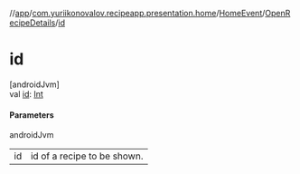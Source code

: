 //[app](../../../../index.md)/[com.yuriikonovalov.recipeapp.presentation.home](../../index.md)/[HomeEvent](../index.md)/[OpenRecipeDetails](index.md)/[id](id.md)

# id

[androidJvm]\
val [id](id.md): [Int](https://kotlinlang.org/api/latest/jvm/stdlib/kotlin/-int/index.html)

#### Parameters

androidJvm

| | |
|---|---|
| id | id of a recipe to be shown. |
